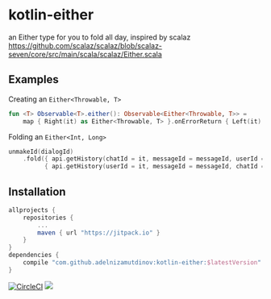 # kotlin-either

an Either type for you to fold all day, inspired by scalaz https://github.com/scalaz/scalaz/blob/scalaz-seven/core/src/main/scala/scalaz/Either.scala

## Examples

Creating an `Either<Throwable, T>`

```kotlin
fun <T> Observable<T>.either(): Observable<Either<Throwable, T>> =
    map { Right(it) as Either<Throwable, T> }.onErrorReturn { Left(it) }
```

Folding an `Either<Int, Long>`

```kotlin
unmakeId(dialogId)
    .fold({ api.getHistory(chatId = it, messageId = messageId, userId = null) },
          { api.getHistory(userId = it, messageId = messageId, chatId = null) })
```

## Installation

```groovy
allprojects {
    repositories {
        ...
        maven { url "https://jitpack.io" }
    }
}
dependencies {
    compile "com.github.adelnizamutdinov:kotlin-either:$latestVersion"
}
```

[![CircleCI](https://circleci.com/gh/adelnizamutdinov/kotlin-either.svg?style=svg)](https://circleci.com/gh/adelnizamutdinov/kotlin-either)
[![](https://jitpack.io/v/adelnizamutdinov/kotlin-either.svg)](https://jitpack.io/#adelnizamutdinov/kotlin-either)
